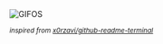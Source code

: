 <div align="justify">
<picture>
    <source media="(prefers-color-scheme: dark)" srcset="https://i.ibb.co/Gt1kZJz/output-gif.gif">
    <source media="(prefers-color-scheme: light)" srcset="https://i.ibb.co/Gt1kZJz/output-gif.gif">
    <img alt="GIFOS" src="https://i.ibb.co/Gt1kZJz/output-gif.gif">
</picture>

<sub><i>inspired from [x0rzavi/github-readme-terminal](https://github.com/x0rzavi/github-readme-terminal)</i></sub>

</div>

<!-- Image deletion URL: https://ibb.co/WPdFr3m/dfd247cb20b5995422d978545803a708 -->